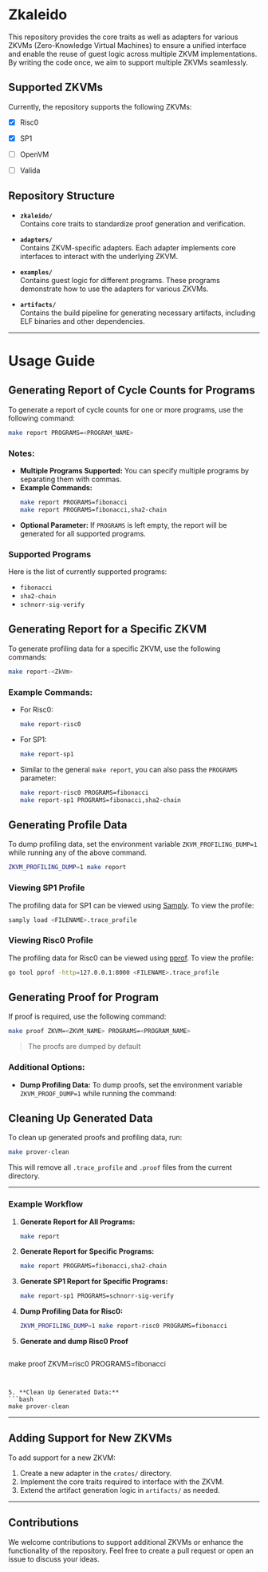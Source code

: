 # Zkaleido

This repository provides the core traits as well as adapters for various ZKVMs (Zero-Knowledge Virtual Machines) to ensure a unified interface and enable the reuse of guest logic across multiple ZKVM implementations. By writing the code once, we aim to support multiple ZKVMs seamlessly.

## Supported ZKVMs

Currently, the repository supports the following ZKVMs:

- [x] Risc0
- [x] SP1  
- [ ] OpenVM
- [ ] Valida


## Repository Structure

- **`zkaleido/`**  
  Contains core traits to standardize proof generation and verification.  

- **`adapters/`**  
  Contains ZKVM-specific adapters. Each adapter implements core interfaces to interact with the underlying ZKVM.

- **`examples/`**  
  Contains guest logic for different programs. These programs demonstrate how to use the adapters for various ZKVMs.

- **`artifacts/`**  
  Contains the build pipeline for generating necessary artifacts, including ELF binaries and other dependencies.

---

# Usage Guide

## Generating Report of Cycle Counts for Programs

To generate a report of cycle counts for one or more programs, use the following command:

```bash
make report PROGRAMS=<PROGRAM_NAME>
```

### Notes:
- **Multiple Programs Supported:** You can specify multiple programs by separating them with commas.
- **Example Commands:**
  ```bash
  make report PROGRAMS=fibonacci
  make report PROGRAMS=fibonacci,sha2-chain
  ```
- **Optional Parameter:** If `PROGRAMS` is left empty, the report will be generated for all supported programs.

### Supported Programs
Here is the list of currently supported programs:
- `fibonacci`
- `sha2-chain`
- `schnorr-sig-verify`

## Generating Report for a Specific ZKVM

To generate profiling data for a specific ZKVM, use the following commands:

```bash
make report-<ZkVm>
```

### Example Commands:
- For Risc0:
  ```bash
  make report-risc0
  ```
- For SP1:
  ```bash
  make report-sp1
  ```
- Similar to the general `make report`, you can also pass the `PROGRAMS` parameter:
  ```bash
  make report-risc0 PROGRAMS=fibonacci
  make report-sp1 PROGRAMS=fibonacci,sha2-chain
  ```


## Generating Profile Data

To dump profiling data, set the environment variable `ZKVM_PROFILING_DUMP=1` while running any of the above command.

```bash
ZKVM_PROFILING_DUMP=1 make report
```


### Viewing SP1 Profile

The profiling data for SP1 can be viewed using [Samply](https://github.com/mstange/samply). To view the profile:

```bash
samply load <FILENAME>.trace_profile
```

### Viewing Risc0 Profile

The profiling data for Risc0 can be viewed using [pprof](https://github.com/google/pprof). To view the profile:

```bash
go tool pprof -http=127.0.0.1:8000 <FILENAME>.trace_profile
```

## Generating Proof for Program

If proof is required, use the following command:

```bash
make proof ZKVM=<ZKVM_NAME> PROGRAMS=<PROGRAM_NAME>
```
> The proofs are dumped by default

### Additional Options:
- **Dump Profiling Data:** To dump proofs, set the environment variable `ZKVM_PROOF_DUMP=1` while running the command:

## Cleaning Up Generated Data
To clean up generated proofs and profiling data, run:

```bash
make prover-clean
```
This will remove all `.trace_profile` and `.proof` files from the current directory.

---

### Example Workflow
1. **Generate Report for All Programs:**
   ```bash
   make report
   ```

2. **Generate Report for Specific Programs:**
   ```bash
   make report PROGRAMS=fibonacci,sha2-chain
   ```

3. **Generate SP1 Report for Specific Programs:**
   ```bash
   make report-sp1 PROGRAMS=schnorr-sig-verify
   ```

4. **Dump Profiling Data for Risc0:**
   ```bash
   ZKVM_PROFILING_DUMP=1 make report-risc0 PROGRAMS=fibonacci
   ```

5. **Generate and dump Risc0 Proof**
   ```bash
  make proof ZKVM=risc0 PROGRAMS=fibonacci
   ```


5. **Clean Up Generated Data:**
   ```bash
   make prover-clean
   ```


---

## Adding Support for New ZKVMs
To add support for a new ZKVM:
1. Create a new adapter in the `crates/` directory.
2. Implement the core traits required to interface with the ZKVM.
3. Extend the artifact generation logic in `artifacts/` as needed.

---

## Contributions
We welcome contributions to support additional ZKVMs or enhance the functionality of the repository. Feel free to create a pull request or open an issue to discuss your ideas.